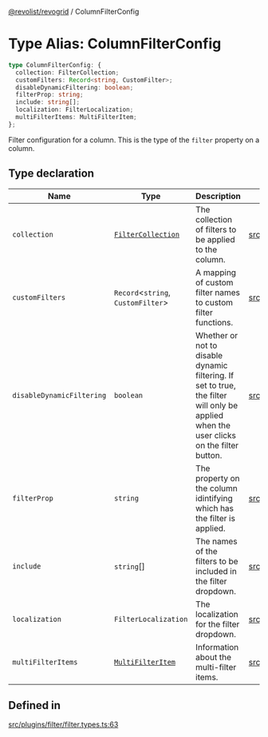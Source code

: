 [@revolist/revogrid](README.md) / ColumnFilterConfig

# Type Alias: ColumnFilterConfig

```ts
type ColumnFilterConfig: {
  collection: FilterCollection;
  customFilters: Record<string, CustomFilter>;
  disableDynamicFiltering: boolean;
  filterProp: string;
  include: string[];
  localization: FilterLocalization;
  multiFilterItems: MultiFilterItem;
};
```

Filter configuration for a column. This is the type of the `filter` property on a column.

## Type declaration

| Name | Type | Description | Defined in |
| ------ | ------ | ------ | ------ |
| `collection` | [`FilterCollection`](TypeAlias.FilterCollection.md) | The collection of filters to be applied to the column. | [src/plugins/filter/filter.types.ts:67](https://github.com/revolist/revogrid/blob/085a454f82e6d3229f4e3dccf86bbdacfcd5813a/src/plugins/filter/filter.types.ts#L67) |
| `customFilters` | `Record`\<`string`, `CustomFilter`\> | A mapping of custom filter names to custom filter functions. | [src/plugins/filter/filter.types.ts:75](https://github.com/revolist/revogrid/blob/085a454f82e6d3229f4e3dccf86bbdacfcd5813a/src/plugins/filter/filter.types.ts#L75) |
| `disableDynamicFiltering` | `boolean` | Whether or not to disable dynamic filtering. If set to true, the filter will only be applied when the user clicks on the filter button. | [src/plugins/filter/filter.types.ts:92](https://github.com/revolist/revogrid/blob/085a454f82e6d3229f4e3dccf86bbdacfcd5813a/src/plugins/filter/filter.types.ts#L92) |
| `filterProp` | `string` | The property on the column idintifying which has the filter is applied. | [src/plugins/filter/filter.types.ts:79](https://github.com/revolist/revogrid/blob/085a454f82e6d3229f4e3dccf86bbdacfcd5813a/src/plugins/filter/filter.types.ts#L79) |
| `include` | `string`[] | The names of the filters to be included in the filter dropdown. | [src/plugins/filter/filter.types.ts:71](https://github.com/revolist/revogrid/blob/085a454f82e6d3229f4e3dccf86bbdacfcd5813a/src/plugins/filter/filter.types.ts#L71) |
| `localization` | `FilterLocalization` | The localization for the filter dropdown. | [src/plugins/filter/filter.types.ts:83](https://github.com/revolist/revogrid/blob/085a454f82e6d3229f4e3dccf86bbdacfcd5813a/src/plugins/filter/filter.types.ts#L83) |
| `multiFilterItems` | [`MultiFilterItem`](TypeAlias.MultiFilterItem.md) | Information about the multi-filter items. | [src/plugins/filter/filter.types.ts:87](https://github.com/revolist/revogrid/blob/085a454f82e6d3229f4e3dccf86bbdacfcd5813a/src/plugins/filter/filter.types.ts#L87) |

## Defined in

[src/plugins/filter/filter.types.ts:63](https://github.com/revolist/revogrid/blob/085a454f82e6d3229f4e3dccf86bbdacfcd5813a/src/plugins/filter/filter.types.ts#L63)

